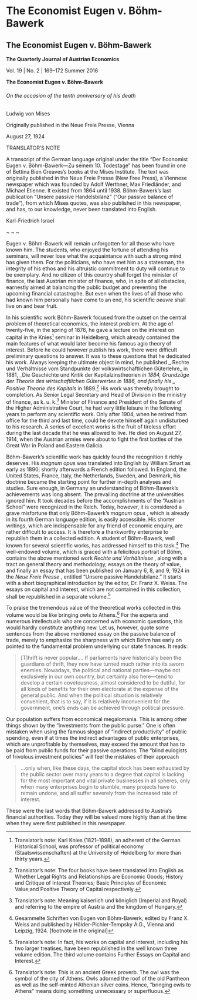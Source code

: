 # The Economist Eugen v. Böhm-Bawerk

## The Economist Eugen v. Böhm-Bawerk

**The Quarterly Journal of Austrian Economics**

Vol. 19 | No. 2 | 169–172
Summer 2016

**The Economist Eugen v. Böhm-Bawerk**

###### On the occasion of the tenth anniversary of his death

Ludwig von Mises

Originally published in the Neue Freie Presse, Vienna

August 27, 1924

TRANSLATOR’S NOTE

A transcript of the German language original under the title “Der Economist Eugen v. Böhm-Bawerk—Zu seinem 10. Todestage” has been found in one of Bettina Bien Greaves’s books at the Mises Institute. The text was originally published in the Neue Freie Presse (New Free Press), a Viennese newspaper which was founded by Adolf Werthner, Max Friedländer, and Michael Etienne. It existed from 1864 until 1938. Böhm-Bawerk’s last publication “Unsere passive Handelsbilanz” (“Our passive balance of trade”), from which Mises quotes, was also published in this newspaper, and has, to our knowledge, never been translated into English.

Karl-Friedrich Israel

~ ~ ~

Eugen v. Böhm-Bawerk will remain unforgotten for all those who have known him. The students, who enjoyed the fortune of attending his seminars, will never lose what the acquaintance with such a strong mind has given them. For the politicians, who have met him as a statesman, the integrity of his ethos and his altruistic commitment to duty will continue to be exemplary. And no citizen of this country shall forget the minister of finance, the last Austrian minister of finance, who, in spite of all obstacles, earnestly aimed at balancing the public budget and preventing the upcoming financial catastrophe. But even when the lives of all those who had known him personally have come to an end, his scientific _oeuvre_ shall live on and bear fruit.

In his scientific work Böhm-Bawerk focused from the outset on the central problem of theoretical economics, the interest problem. At the age of twenty-five, in the spring of 1876, he gave a lecture on the interest on capital in the Knies[^1] seminar in Heidelberg, which already contained the main features of what would later become his famous agio theory of interest. Before he could however publish his work, there were difficult preliminary questions to answer. It was to these questions that he dedicated his work. Always keeping the ultimate object in mind, he published _ Rechte und Verhältnisse vom Standpunkte der volkswirtschaftlichen Güterlehre_ in 1881, _Die Geschichte und Kritik der Kapitalzinstheorien _in 1884, _Grundzüge der Theorie des wirtschaftlichen Güterwertes_ in 1886, and finally his _ Positive Theorie des Kapitals_ in 1889.[^2] His work was thereby brought to completion. As Senior Legal Secretary and Head of Division in the ministry of finance, as k. u. k.[^3] Minister of Finance and President of the Senate of the Higher Administrative Court, he had very little leisure in the following years to perform any scientific work. Only after 1904, when he retired from office for the third and last time, could he devote himself again undisturbed to his research. A series of excellent works is the fruit of tireless effort during the last decade that he was allowed to live. He died on August 27, 1914, when the Austrian armies were about to fight the first battles of the Great War in Poland and Eastern Galicia.

Böhm-Bawerk’s scientific work has quickly found the recognition it richly deserves. His _magnum opus_ was translated into English by William Smart as early as 1890; shortly afterwards a French edition followed. In England, the United States, France, Italy, the Netherlands, Sweden, and Denmark, his doctrine became the starting point for further in-depth analyses and studies. Sure enough, in Germany an understanding of Böhm-Bawerk’s achievements was long absent. The prevailing doctrine at the universities ignored him. It took decades before the accomplishments of the “Austrian School” were recognized in the Reich. Today, however, it is considered a grave misfortune that only Böhm-Bawerk’s _magnum opus_ , which is already in its fourth German language edition, is easily accessible. His shorter writings, which are indispensable for any friend of economic enquiry, are rather difficult to access. It is therefore a thankworthy enterprise to republish them in a collected edition. A student of Böhm-Bawerk, well known for several scientific works, has addressed himself to this task.[^4] The well-endowed volume, which is graced with a felicitous portrait of Böhm, contains the above mentioned work _Rechte und Verhältnisse_ , along with a tract on general theory and methodology, essays on the theory of value, and finally an essay that has been published on January 6, 8, and 9, 1924 in the _Neue Freie Presse_ , entitled “Unsere passive Handelsbilanz.” It starts with a short biographical introduction by the editor, Dr. Franz X. Weiss. The essays on capital and interest, which are not contained in this collection, shall be republished in a separate volume.[^5]

To praise the tremendous value of the theoretical works collected in this volume would be like bringing owls to Athens.[^6] For the experts and numerous intellectuals who are concerned with economic questions, this would hardly constitute anything new. Let us, however, quote some sentences from the above mentioned essay on the passive balance of trade, merely to emphasize the sharpness with which Böhm has early on pointed to the fundamental problem underlying our state finances. It reads:

> [T]hrift is never popular…. If parliaments have historically been the guardians of thrift, they now have turned much rather into its sworn enemies. Nowadays, the political and national parties—maybe not exclusively in our own country, but certainly also here—tend to develop a certain covetousness, almost considered to be dutiful, for all kinds of benefits for their own electorate at the expense of the general public. And when the political situation is relatively convenient, that is to say, if it is relatively inconvenient for the government, one’s ends can be achieved through political pressure.

Our population suffers from economical megalomania. This is among other things shown by the “investments from the public purse.” One is often mistaken when using the famous slogan of “indirect productivity” of public spending, even if at times the indirect advantages of public enterprises, which are unprofitable by themselves, may exceed the amount that has to be paid from public funds for their passive operations. The “blind eulogists of frivolous investment policies” will feel the mistakes of their approach

> …only when, like these days, the capital stock has been exhausted by the public sector over many years to a degree that capital is lacking for the most important and vital private businesses in all spheres, only when many enterprises begin to stumble, many projects have to remain undone, and all suffer severely from the increased rate of interest.

These were the last words that Böhm-Bawerk addressed to Austria’s financial authorities. Today they will be valued more highly than at the time when they were first published in this newspaper.

[^1]: Translator’s note: Karl Knies (1821–1898), an adherent of the German Historical School, was professor of political economy (Staatswissenschaften) at the University of Heidelberg for more than thirty years.
[^2]: Translator’s note: The four books have been translated into English as Whether Legal Rights and Relationships are Economic Goods; History and Critique of Interest Theories; Basic Principles of Economic Value;and Positive Theory of Capital respectively.
[^3]: Translator’s note: Meaning kaiserlich und königlich (Imperial and Royal) and referring to the empire of Austria and the kingdom of Hungary.
[^4]: Gesammelte Schriften von Eugen von Böhm-Bawerk, edited by Franz X. Weiss and published by Hölder-Pichler-Tempsky A.G., Vienna and Leipzig, 1924. [footnote in the original]
[^5]: Translator’s note: In fact, his works on capital and interest, including his two larger treatises, have been republished in the well known three volume edition. The third volume contains Further Essays on Capital and Interest.
[^6]: Translator’s note: This is an ancient Greek proverb. The owl was the symbol of the city of Athens. Owls adorned the roof of the old Pantheon as well as the self-minted Athenian silver coins. Hence, “bringing owls to Athens” means doing something unnecessary or superfluous.
